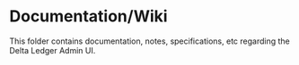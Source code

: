 # Documentation/Wiki

This folder contains documentation, notes, specifications, etc regarding the Delta Ledger Admin UI.
